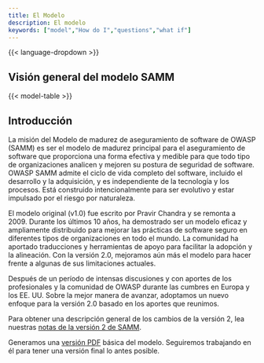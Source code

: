 ```yaml
---
title: El Modelo
description: El modelo
keywords: ["model","How do I","questions","what if"]
---
```


{{< language-dropdown >}}

## Visión general del modelo SAMM

{{< model-table >}}

## Introducción

La misión del Modelo de madurez de aseguramiento de software de OWASP (SAMM) es ser el modelo de madurez principal para el aseguramiento de software que proporciona una forma efectiva y medible para que todo tipo de organizaciones analicen y mejoren su postura de seguridad de software. OWASP SAMM admite el ciclo de vida completo del software, incluido el desarrollo y la adquisición, y es independiente de la tecnología y los procesos. Está construido intencionalmente para ser evolutivo y estar impulsado por el riesgo por naturaleza.

El modelo original (v1.0) fue escrito por Pravir Chandra y se remonta a 2009. Durante los últimos 10 años, ha demostrado ser un modelo eficaz y ampliamente distribuido para mejorar las prácticas de software seguro en diferentes tipos de organizaciones en todo el mundo. La comunidad ha aportado traducciones y herramientas de apoyo para facilitar la adopción y la alineación. Con la versión 2.0, mejoramos aún más el modelo para hacer frente a algunas de sus limitaciones actuales.

Después de un período de intensas discusiones y con aportes de los profesionales y la comunidad de OWASP durante las cumbres en Europa y los EE. UU. Sobre la mejor manera de avanzar, adoptamos un nuevo enfoque para la versión 2.0 basado en los aportes que reunimos.

Para obtener una descripción general de los cambios de la versión 2, lea nuestras [notas de la versión 2 de SAMM](/release-notes-v2).

Generamos una [versión PDF](https://github.com/OWASP/samm/blob/master/Supporting%20Resources/v2.0/OWASP-SAMM-v2.0.pdf) básica del modelo. Seguiremos trabajando en él para tener una versión final lo antes posible.
